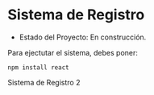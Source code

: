 <h1> Sistema de Registro</h1>

- Estado del Proyecto: En construcción.

Para ejectutar el sistema, debes poner:

```npm install react```

Sistema de Registro 2
